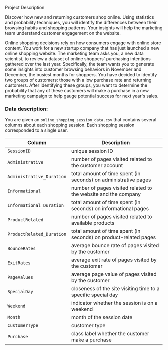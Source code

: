 Project Description

Discover how new and returning customers shop online. Using statistics and probability techniques, you will identify the differences between their browsing habits and shopping patterns. Your insights will help the marketing team understand customer engagement on the website.


Online shopping decisions rely on how consumers engage with online store content. You work for a new startup company that has just launched a new online shopping website. The marketing team asks you, a new data scientist, to review a dataset of online shoppers' purchasing intentions gathered over the last year. Specifically, the team wants you to generate some insights into customer browsing behaviors in November and December, the busiest months for shoppers. You have decided to identify two groups of customers: those with a low purchase rate and returning customers. After identifying these groups, you want to determine the probability that any of these customers will make a purchase in a new marketing campaign to help gauge potential success for next year's sales.

### Data description:

You are given an `online_shopping_session_data.csv` that contains several columns about each shopping session. Each shopping session corresponded to a single user. 

|Column|Description|
|--------|-----------|
|`SessionID`|unique session ID|
|`Administrative`|number of pages visited related to the customer account|
|`Administrative_Duration`|total amount of time spent (in seconds) on administrative pages|
|`Informational`|number of pages visited related to the website and the company|
|`Informational_Duration`|total amount of time spent (in seconds) on informational pages|
|`ProductRelated`|number of pages visited related to available products|
|`ProductRelated_Duration`|total amount of time spent (in seconds) on product-related pages|
|`BounceRates`|average bounce rate of pages visited by the customer|
|`ExitRates`|average exit rate of pages visited by the customer|
|`PageValues`|average page value of pages visited by the customer|
|`SpecialDay`|closeness of the site visiting time to a specific special day|
|`Weekend`|indicator whether the session is on a weekend|
|`Month`|month of the session date|
|`CustomerType`|customer type|
|`Purchase`|class label whether the customer make a purchase|